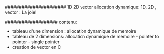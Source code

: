 ###################### 1D 2D vector
allocation dynamique: 1D, 2D , vector : La joie!





################### contenu:

* tableau d'une dimension : allocation dynamique de memoire
* tableau de 2 dimensions: allocation dynamique de memoire
				- pointer to pointer
				- single pointer
* creation de vector en C
